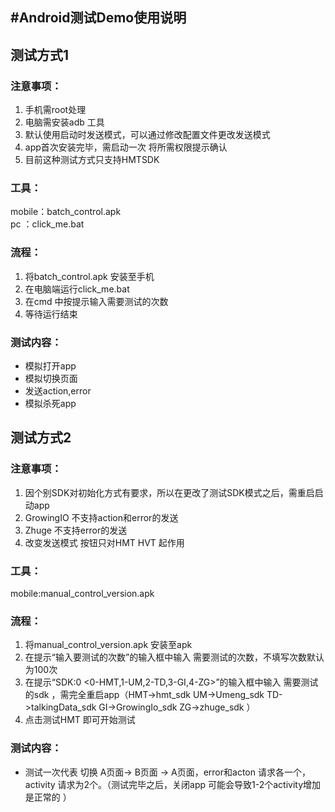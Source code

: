 #Android测试Demo使用说明
---
## 测试方式1
### 注意事项：
1. 手机需root处理  
2. 电脑需安装adb 工具
3. 默认使用启动时发送模式，可以通过修改配置文件更改发送模式
4. app首次安装完毕，需启动一次 将所需权限提示确认
5. 目前这种测试方式只支持HMTSDK
### 工具：
mobile：batch_control.apk  
pc    ：click_me.bat

### 流程：
1. 将batch_control.apk 安装至手机
2. 在电脑端运行click_me.bat
3. 在cmd 中按提示输入需要测试的次数
4. 等待运行结束

### 测试内容：
- 模拟打开app  
- 模拟切换页面
- 发送action,error 
- 模拟杀死app

## 测试方式2
### 注意事项：
1. 因个别SDK对初始化方式有要求，所以在更改了测试SDK模式之后，需重启启动app
2. GrowingIO 不支持action和error的发送
3. Zhuge 不支持error的发送
4. 改变发送模式 按钮只对HMT HVT 起作用
### 工具：  
mobile:manual\_control\_version.apk

### 流程：
1. 将manual\_control\_version.apk 安装至apk
2. 在提示“输入要测试的次数”的输入框中输入 需要测试的次数，不填写次数默认为100次
3. 在提示“SDK:0 <0-HMT,1-UM,2-TD,3-GI,4-ZG>”的输入框中输入 需要测试的sdk ，需完全重启app（HMT->hmt_sdk  UM->Umeng_sdk TD->talkingData_sdk GI->GrowingIo_sdk ZG->zhuge_sdk ）
4. 点击测试HMT 即可开始测试

### 测试内容：  
- 测试一次代表 切换 A页面-> B页面 -> A页面，error和acton 请求各一个，activity 请求为2个。（测试完毕之后，关闭app 可能会导致1-2个activity增加 是正常的 ）
